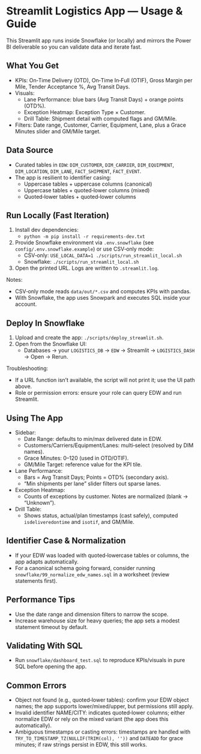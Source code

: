 # Streamlit Logistics App — Usage & Guide

This Streamlit app runs inside Snowflake (or locally) and mirrors the Power BI deliverable so you can validate data and iterate fast.

## What You Get
- KPIs: On‑Time Delivery (OTD), On‑Time In‑Full (OTIF), Gross Margin per Mile, Tender Acceptance %, Avg Transit Days.
- Visuals:
  - Lane Performance: blue bars (Avg Transit Days) + orange points (OTD%).
  - Exception Heatmap: Exception Type × Customer.
  - Drill Table: Shipment detail with computed flags and GM/Mile.
- Filters: Date range, Customer, Carrier, Equipment, Lane, plus a Grace Minutes slider and GM/Mile target.

## Data Source
- Curated tables in `EDW`: `DIM_CUSTOMER`, `DIM_CARRIER`, `DIM_EQUIPMENT`, `DIM_LOCATION`, `DIM_LANE`, `FACT_SHIPMENT`, `FACT_EVENT`.
- The app is resilient to identifier casing:
  - Uppercase tables + uppercase columns (canonical)
  - Uppercase tables + quoted‑lower columns (mixed)
  - Quoted‑lower tables + quoted‑lower columns

## Run Locally (Fast Iteration)
1) Install dev dependencies:
   - `python -m pip install -r requirements-dev.txt`
2) Provide Snowflake environment via `.env.snowflake` (see `config/.env.snowflake.example`) or use CSV‑only mode:
   - CSV‑only: `USE_LOCAL_DATA=1 ./scripts/run_streamlit_local.sh`
   - Snowflake: `./scripts/run_streamlit_local.sh`
3) Open the printed URL. Logs are written to `.streamlit.log`.

Notes:
- CSV‑only mode reads `data/out/*.csv` and computes KPIs with pandas.
- With Snowflake, the app uses Snowpark and executes SQL inside your account.

## Deploy In Snowflake
1) Upload and create the app: `./scripts/deploy_streamlit.sh`.
2) Open from the Snowflake UI:
   - Databases → your `LOGISTICS_DB` → `EDW` → Streamlit → `LOGISTICS_DASH` → Open → Rerun.

Troubleshooting:
- If a URL function isn’t available, the script will not print it; use the UI path above.
- Role or permission errors: ensure your role can query EDW and run Streamlit.

## Using The App
- Sidebar:
  - Date Range: defaults to min/max delivered date in EDW.
  - Customers/Carriers/Equipment/Lanes: multi‑select (resolved by DIM names).
  - Grace Minutes: 0–120 (used in OTD/OTIF).
  - GM/Mile Target: reference value for the KPI tile.
- Lane Performance:
  - Bars = Avg Transit Days; Points = OTD% (secondary axis).
  - “Min shipments per lane” slider filters out sparse lanes.
- Exception Heatmap:
  - Counts of exceptions by customer. Notes are normalized (blank → “Unknown”).
- Drill Table:
  - Shows status, actual/plan timestamps (cast safely), computed `isdeliveredontime` and `isotif`, and GM/Mile.

## Identifier Case & Normalization
- If your EDW was loaded with quoted‑lowercase tables or columns, the app adapts automatically.
- For a canonical schema going forward, consider running `snowflake/99_normalize_edw_names.sql` in a worksheet (review statements first).

## Performance Tips
- Use the date range and dimension filters to narrow the scope.
- Increase warehouse size for heavy queries; the app sets a modest statement timeout by default.

## Validating With SQL
- Run `snowflake/dashboard_test.sql` to reproduce KPIs/visuals in pure SQL before opening the app.

## Common Errors
- Object not found (e.g., quoted‑lower tables): confirm your EDW object names; the app supports lower/mixed/upper, but permissions still apply.
- Invalid identifier NAME/CITY: indicates quoted‑lower columns; either normalize EDW or rely on the mixed variant (the app does this automatically).
- Ambiguous timestamps or casting errors: timestamps are handled with `TRY_TO_TIMESTAMP_TZ(NULLIF(TRIM(col), ''))` and `DATEADD` for grace minutes; if raw strings persist in EDW, this still works.

